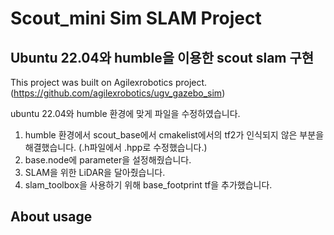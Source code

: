 # Scout_mini Sim SLAM Project

## Ubuntu 22.04와 humble을 이용한 scout slam 구현
This project was built on Agilexrobotics project. (https://github.com/agilexrobotics/ugv_gazebo_sim) 

ubuntu 22.04와 humble 환경에 맞게 파일을 수정하였습니다.

1. humble 환경에서 scout_base에서 cmakelist에서의 tf2가 인식되지 않은 부분을 해결했습니다. (.h파일에서 .hpp로 수정했습니다.)
2. base.node에 parameter을 설정해줬습니다.
3. SLAM을 위한 LiDAR을 달아줬습니다.
4. slam_toolbox을 사용하기 위해 base_footprint tf을 추가했습니다.

## About usage
